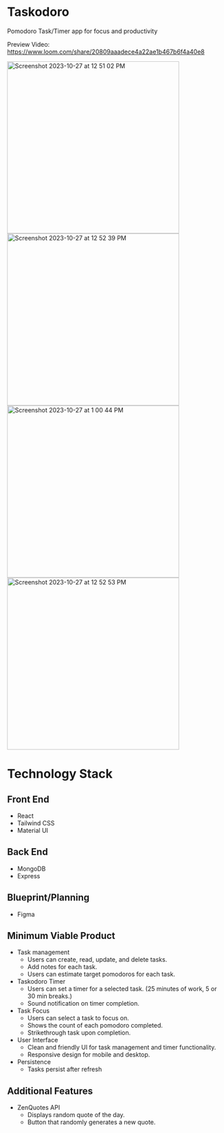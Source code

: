 # Taskodoro

Pomodoro Task/Timer app for focus and productivity

Preview Video: https://www.loom.com/share/20809aaadece4a22ae1b467b6f4a40e8

<img width="400" alt="Screenshot 2023-10-27 at 12 51 02 PM" src="https://github.com/Noitskristopher/Taskodoro/assets/113050937/106a0422-46f5-41a3-b1ad-e9091d58af5c">
<img width="400" alt="Screenshot 2023-10-27 at 12 52 39 PM" src="https://github.com/Noitskristopher/Taskodoro/assets/113050937/74dd5343-c8ad-48c7-af18-13d75f8b8fea">
<img width="400" alt="Screenshot 2023-10-27 at 1 00 44 PM" src="https://github.com/Noitskristopher/Taskodoro/assets/113050937/95387d05-1458-4247-b73f-aec23e53ebcc">
<img width="400" alt="Screenshot 2023-10-27 at 12 52 53 PM" src="https://github.com/Noitskristopher/Taskodoro/assets/113050937/f5678a96-c860-4f0a-823c-4b931740fca6">



<h1>Technology Stack</h1>

## Front End
- React
- Tailwind CSS
- Material UI

## Back End
- MongoDB
- Express

## Blueprint/Planning
- Figma

## Minimum Viable Product
- Task management
  - Users can create, read, update, and delete tasks.
  - Add notes for each task.
  - Users can estimate target pomodoros for each task.
- Taskodoro Timer
  - Users can set a timer for a selected task. (25 minutes of work, 5 or 30 min breaks.)
  - Sound notification on timer completion.
- Task Focus
  - Users can select a task to focus on.
  - Shows the count of each pomodoro completed.
  - Strikethrough task upon completion.
- User Interface
  - Clean and friendly UI for task management and timer functionality.
  - Responsive design for mobile and desktop.
- Persistence
  - Tasks persist after refresh
 
## Additional Features
- ZenQuotes API
  - Displays random quote of the day.
  - Button that randomly generates a new quote.
